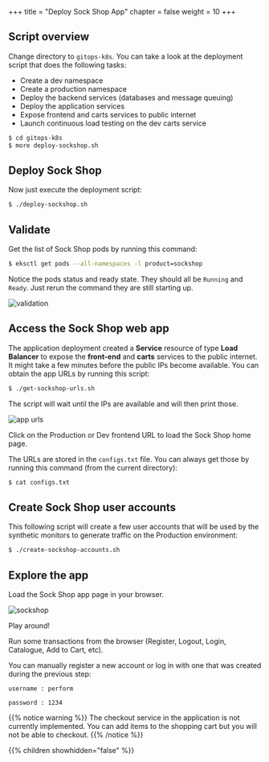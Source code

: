 +++
title = "Deploy Sock Shop App"
chapter = false
weight = 10
+++

## Script overview

Change directory to `gitops-k8s`. You can take a look at the deployment script that does the following tasks:

* Create a dev namespace
* Create a production namespace
* Deploy the backend services (databases and message queuing)
* Deploy the application services
* Expose frontend and carts services to public internet
* Launch continuous load testing on the dev carts service

```sh
$ cd gitops-k8s
$ more deploy-sockshop.sh
```

## Deploy Sock Shop

Now just execute the deployment script:

```sh
$ ./deploy-sockshop.sh
```

## Validate

Get the list of Sock Shop pods by running this command: 

```sh
$ eksctl get pods --all-namespaces -l product=sockshop
```

Notice the pods status and ready state. They should all be `Running` and `Ready`. Just rerun the command they are still starting up.

![validation](/images/validate.png)

## Access the Sock Shop web app

The application deployment created a <b>Service</b> resource of type <b>Load Balancer</b> to expose the <b>front-end</b> and <b>carts</b> services to the public internet. It might take a few minutes before the public IPs become available.
You can obtain the app URLs by running this script:

```sh
$ ./get-sockshop-urls.sh
```
The script will wait until the IPs are available and will then print those. 

![app urls](/images/app_urls.png)

Click on the Production or Dev frontend URL to load the Sock Shop home page.

The URLs are stored in the `configs.txt` file. You can always get those by running this command (from the current directory):

```sh
$ cat configs.txt
```

## Create Sock Shop user accounts

This following script will create a few user accounts that will be used by the synthetic monitors to generate traffic on the Production environment:

```sh
$ ./create-sockshop-accounts.sh
```

## Explore the app

Load the Sock Shop app page in your browser.

![sockshop](/images/sockshop.png)

Play around! 

Run some transactions from the browser (Register, Logout, Login, Catalogue, Add to Cart, etc).

You can manually register a new account or log in with one that was created during the previous step:

`username : perform`

`password : 1234`

{{% notice warning %}}
The checkout service in the application is not currently implemented. You can add items to the shopping cart but you will not be able to checkout.
{{% /notice %}}

{{% children showhidden="false" %}}
